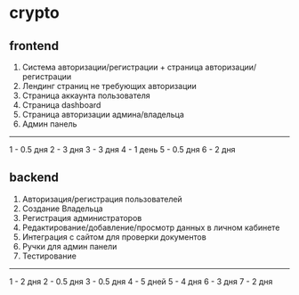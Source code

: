 # crypto

## frontend

1. Система авторизации/регистрации + страница авторизации/регистрации
2. Лендинг страниц не требующих авторизации
3. Страница аккаунта пользователя
4. Страница dashboard
5. Страница авторизации админа/владельца
6. Админ панель

---

1 - 0.5 дня
2 - 3 дня
3 - 3 дня
4 - 1 день
5 - 0.5 дня
6 - 2 дня

## backend

1. Авторизация/регистрация пользователей
2. Создание Владельца
3. Регистрация администраторов
4. Редактирование/добавление/просмотр данных в личном кабинете
5. Интеграция с сайтом для проверки документов
6. Ручки для админ панели
7. Тестирование

---

1 - 2 дня
2 - 0.5 дня
3 - 0.5 дня
4 - 5 дней
5 - 4 дня
6 - 3 дня
7 - 2 дня
